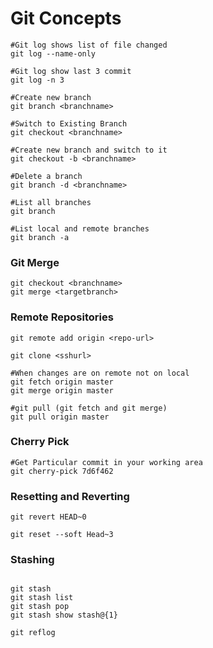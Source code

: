 # Git Concepts


```
#Git log shows list of file changed
git log --name-only

#Git log show last 3 commit 
git log -n 3

#Create new branch
git branch <branchname>

#Switch to Existing Branch
git checkout <branchname>

#Create new branch and switch to it
git checkout -b <branchname>

#Delete a branch
git branch -d <branchname>

#List all branches
git branch

#List local and remote branches
git branch -a
```

### Git Merge

```
git checkout <branchname>
git merge <targetbranch>

```

### Remote Repositories

```
git remote add origin <repo-url>

git clone <sshurl>

#When changes are on remote not on local
git fetch origin master
git merge origin master

#git pull (git fetch and git merge)
git pull origin master

```

### Cherry Pick


```
#Get Particular commit in your working area
git cherry-pick 7d6f462

```

### Resetting and Reverting

```
git revert HEAD~0

git reset --soft Head~3
```

### Stashing

```

git stash
git stash list
git stash pop 
git stash show stash@{1}

git reflog
```




